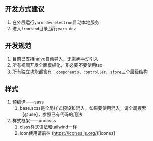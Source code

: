 ## 开发方式建议

1. 在外层运行`yarn dev-electron`启动本地服务
2. 进入`frontend`目录,运行`yarn dev`

## 开发规范

1. 目前已支持naive自动导入，无需再手动引入
2. 所有视图开发全面模板化，非必要不要使用tsx
3. 所有独立功能都含有：`components`、`controller`、`store`三个层级结构

## 样式

1. 预编译——sass
   1. base.scss是全局样式预设和混入，如果要使用混入，请全局搜索【@use】，参照已有代码的用法
2. 样式框架——unocsss
   1. clsss样式语法和tailwind一样
   2. icon使用请前往 (https://icones.js.org/)[icones]
